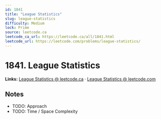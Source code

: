 ```yaml
--- 
id: 1841
title: "League Statistics"
slug: league-statistics
difficulty: Medium
lock: Prime
source: leetcode.ca
leetcode_ca_url: https://leetcode.ca/all/1841.html
leetcode_url: https://leetcode.com/problems/league-statistics/
---
```


# 1841. League Statistics

**Links:** [League Statistics @ leetcode.ca](https://leetcode.ca/all/1841.html) · [League Statistics @ leetcode.com](https://leetcode.com/problems/league-statistics/)

## Notes
- TODO: Approach
- TODO: Time / Space Complexity
